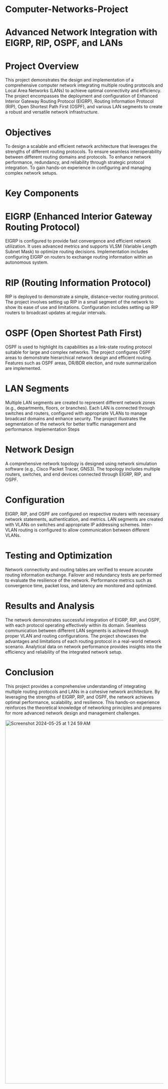 # Computer-Networks-Project
# Advanced Network Integration with EIGRP, RIP, OSPF, and LANs

# Project Overview
This project demonstrates the design and implementation of a comprehensive computer network integrating multiple routing protocols and Local Area Networks (LANs) to achieve optimal connectivity and efficiency. The project encompasses the deployment and configuration of Enhanced Interior Gateway Routing Protocol (EIGRP), Routing Information Protocol (RIP), Open Shortest Path First (OSPF), and various LAN segments to create a robust and versatile network infrastructure.

# Objectives
To design a scalable and efficient network architecture that leverages the strengths of different routing protocols.
To ensure seamless interoperability between different routing domains and protocols.
To enhance network performance, redundancy, and reliability through strategic protocol integration.
To gain hands-on experience in configuring and managing complex network setups.

# Key Components

# EIGRP (Enhanced Interior Gateway Routing Protocol)
EIGRP is configured to provide fast convergence and efficient network utilization.
It uses advanced metrics and supports VLSM (Variable Length Subnet Mask) to optimize routing decisions.
Implementation includes configuring EIGRP on routers to exchange routing information within an autonomous system.

# RIP (Routing Information Protocol)
RIP is deployed to demonstrate a simple, distance-vector routing protocol.
The project involves setting up RIP in a small segment of the network to show its ease of use and limitations.
Configuration includes setting up RIP routers to broadcast updates at regular intervals.

# OSPF (Open Shortest Path First)
OSPF is used to highlight its capabilities as a link-state routing protocol suitable for large and complex networks.
The project configures OSPF areas to demonstrate hierarchical network design and efficient routing.
Features such as OSPF areas, DR/BDR election, and route summarization are implemented.

# LAN Segments
Multiple LAN segments are created to represent different network zones (e.g., departments, floors, or branches).
Each LAN is connected through switches and routers, configured with appropriate VLANs to manage broadcast domains and enhance security.
The project illustrates the segmentation of the network for better traffic management and performance.
Implementation Steps

# Network Design
A comprehensive network topology is designed using network simulation software (e.g., Cisco Packet Tracer, GNS3).
The topology includes multiple routers, switches, and end devices connected through EIGRP, RIP, and OSPF.

# Configuration
EIGRP, RIP, and OSPF are configured on respective routers with necessary network statements, authentication, and metrics.
LAN segments are created with VLANs on switches and appropriate IP addressing schemes.
Inter-VLAN routing is configured to allow communication between different VLANs.

# Testing and Optimization
Network connectivity and routing tables are verified to ensure accurate routing information exchange.
Failover and redundancy tests are performed to evaluate the resilience of the network.
Performance metrics such as convergence time, packet loss, and latency are monitored and optimized.

# Results and Analysis
The network demonstrates successful integration of EIGRP, RIP, and OSPF, with each protocol operating effectively within its domain.
Seamless communication between different LAN segments is achieved through proper VLAN and routing configurations.
The project showcases the advantages and limitations of each routing protocol in a real-world network scenario.
Analytical data on network performance provides insights into the efficiency and reliability of the integrated network setup.

# Conclusion
This project provides a comprehensive understanding of integrating multiple routing protocols and LANs in a cohesive network architecture. By leveraging the strengths of EIGRP, RIP, and OSPF, the network achieves optimal performance, scalability, and resilience. This hands-on experience reinforces the theoretical knowledge of networking principles and prepares for more advanced network design and management challenges.

<img width="1156" alt="Screenshot 2024-05-25 at 1 24 59 AM" src="https://github.com/zubairkhawar/Computer-Networks-Project/assets/115324847/eecf605a-0fda-46d2-ab12-40609bf34de5">

